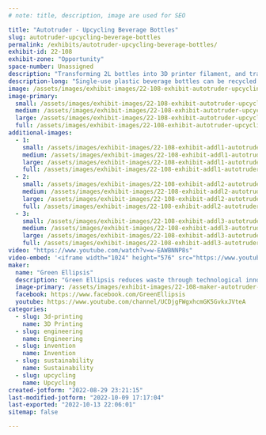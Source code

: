 ```yaml
---
# note: title, description, image are used for SEO

title: "Autotruder - Upcycling Beverage Bottles"
slug: autotruder-upcycling-beverage-bottles
permalink: /exhibits/autotruder-upcycling-beverage-bottles/
exhibit-id: 22-108
exhibit-zone: "Opportunity"
space-number: Unassigned
description: "Transforming 2L bottles into 3D printer filament, and transforming that into almost anything"
description-long: "Single-use plastic beverage bottles can be recycled by cutting them into long strips which can be used a number of ways. Pulling the strips through a heated die to make them into 3D printer filament not only recycles the bottle, but up-cycles it. We will exhibit the current state of the art, which is mostly a manual process whose resulting filament isn’t economically competitive. We envision an automated pultrusion process that accepts unwashed 2-liter bottles and produces quality filament with zero waste products. This is a multi-stage process, including bottle washing, bottle preparation, bottle cutting, strip pultrusion, filament winding, filament splicing, filament packaging and byproduct processing, Every stage is a candidate for automation. "
image: /assets/images/exhibit-images/22-108-exhibit-autotruder-upcycling-beverage-bottles-257656102-4016050361829667-2278958245555388945-n-large.jpg
image-primary: 
  small: /assets/images/exhibit-images/22-108-exhibit-autotruder-upcycling-beverage-bottles-257656102-4016050361829667-2278958245555388945-n-small.jpg
  medium: /assets/images/exhibit-images/22-108-exhibit-autotruder-upcycling-beverage-bottles-257656102-4016050361829667-2278958245555388945-n-medium.jpg
  large: /assets/images/exhibit-images/22-108-exhibit-autotruder-upcycling-beverage-bottles-257656102-4016050361829667-2278958245555388945-n-large.jpg
  full: /assets/images/exhibit-images/22-108-exhibit-autotruder-upcycling-beverage-bottles-257656102-4016050361829667-2278958245555388945-n-full.jpg
additional-images: 
  - 1:
    small: /assets/images/exhibit-images/22-108-exhibit-addl1-autotruder-upcycling-beverage-bottles-256463078-4004249176343119-8741171975483102531-n-small.jpg
    medium: /assets/images/exhibit-images/22-108-exhibit-addl1-autotruder-upcycling-beverage-bottles-256463078-4004249176343119-8741171975483102531-n-medium.jpg
    large: /assets/images/exhibit-images/22-108-exhibit-addl1-autotruder-upcycling-beverage-bottles-256463078-4004249176343119-8741171975483102531-n-large.jpg
    full: /assets/images/exhibit-images/22-108-exhibit-addl1-autotruder-upcycling-beverage-bottles-256463078-4004249176343119-8741171975483102531-n-full.jpg
  - 2:
    small: /assets/images/exhibit-images/22-108-exhibit-addl2-autotruder-upcycling-beverage-bottles-257979226-4016056655162371-3413943986697300597-n-small.jpg
    medium: /assets/images/exhibit-images/22-108-exhibit-addl2-autotruder-upcycling-beverage-bottles-257979226-4016056655162371-3413943986697300597-n-medium.jpg
    large: /assets/images/exhibit-images/22-108-exhibit-addl2-autotruder-upcycling-beverage-bottles-257979226-4016056655162371-3413943986697300597-n-large.jpg
    full: /assets/images/exhibit-images/22-108-exhibit-addl2-autotruder-upcycling-beverage-bottles-257979226-4016056655162371-3413943986697300597-n-full.jpg
  - 3:
    small: /assets/images/exhibit-images/22-108-exhibit-addl3-autotruder-upcycling-beverage-bottles-259661801-4056624034438966-8799644117388571963-n-small.jpg
    medium: /assets/images/exhibit-images/22-108-exhibit-addl3-autotruder-upcycling-beverage-bottles-259661801-4056624034438966-8799644117388571963-n-medium.jpg
    large: /assets/images/exhibit-images/22-108-exhibit-addl3-autotruder-upcycling-beverage-bottles-259661801-4056624034438966-8799644117388571963-n-large.jpg
    full: /assets/images/exhibit-images/22-108-exhibit-addl3-autotruder-upcycling-beverage-bottles-259661801-4056624034438966-8799644117388571963-n-full.jpg
video: "https://www.youtube.com/watch?v=w-EAWBNNP8s"
video-embed: '<iframe width="1024" height="576" src="https://www.youtube.com/embed/w-EAWBNNP8s?feature=oembed" frameborder="0" allow="accelerometer; autoplay; clipboard-write; encrypted-media; gyroscope; picture-in-picture" allowfullscreen title="Tension rod-less Recreator3D with runout detection"></iframe>'
maker: 
  name: "Green Ellipsis"
  description: "Green Ellipsis reduces waste through technological innovation."
  image-primary: /assets/images/exhibit-images/22-108-maker-autotruder-upcycling-beverage-bottles-greenellipsisforward640trans-medium.png
  facebook: https://www.facebook.com/GreenEllipsis
  youtube: https://www.youtube.com/channel/UCDjgFWgxhcmGK5GvkxJVteA
categories: 
  - slug: 3d-printing
    name: 3D Printing
  - slug: engineering
    name: Engineering
  - slug: invention
    name: Invention
  - slug: sustainability
    name: Sustainability
  - slug: upcycling
    name: Upcycling
created-jotform: "2022-08-29 23:21:15"
last-modified-jotform: "2022-10-09 17:17:04"
last-exported: "2022-10-13 22:06:01"
sitemap: false

---
```

